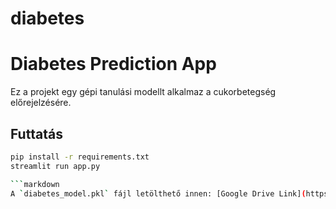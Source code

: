 # diabetes
# Diabetes Prediction App

Ez a projekt egy gépi tanulási modellt alkalmaz a cukorbetegség előrejelzésére.

## Futtatás

```bash
pip install -r requirements.txt
streamlit run app.py

```markdown
A `diabetes_model.pkl` fájl letölthető innen: [Google Drive Link](https://drive.google.com/drive/u/0/folders/1p1I98h3k36hGyZtRR_Sim0psqYstE74g/view?usp=drive_link)
